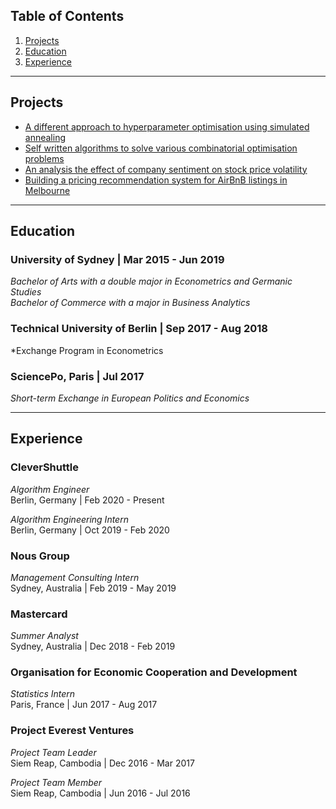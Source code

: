 ## Table of Contents

1. [Projects](#projects)
2. [Education](#education)
3. [Experience](#experience)

---

<a name="projects"></a>
## Projects 

- [A different approach to hyperparameter optimisation using simulated annealing](https://nbviewer.jupyter.org/github/tdw75/simulated-annealing-hyperparameter-opt/blob/master/hyperparameter_search_methods.ipynb)
- [Self written algorithms to solve various combinatorial optimisation problems](/optimisation_problems.md)
- [An analysis the effect of company sentiment on stock price volatility](/stock_volatility/stock_volatility.md)
- [Building a pricing recommendation system for AirBnB listings in Melbourne](/airbnb_pricing/airbnb_pricing.md)


---

<a name="educations"></a>
## Education 

### University of Sydney  \| Mar 2015 - Jun 2019  

*Bachelor of Arts with a double major in Econometrics and Germanic Studies*  
*Bachelor of Commerce with a major in Business Analytics*

### Technical University of Berlin \| Sep 2017 - Aug 2018

*Exchange Program in Econometrics

### SciencePo, Paris \| Jul 2017

*Short-term Exchange in European Politics and Economics*

---

<a name="experience"></a>
## Experience 

### CleverShuttle

*Algorithm Engineer*   
Berlin, Germany | Feb 2020 - Present

*Algorithm Engineering Intern*   
Berlin, Germany | Oct 2019 - Feb 2020

### Nous Group  

*Management Consulting Intern*   
Sydney, Australia | Feb 2019 - May 2019

### Mastercard  

*Summer Analyst*  
Sydney, Australia | Dec 2018 - Feb 2019

### Organisation for Economic Cooperation and Development  

*Statistics Intern*  
Paris, France | Jun 2017 - Aug 2017

### Project Everest Ventures    

*Project Team Leader*  
Siem Reap, Cambodia |  Dec 2016 - Mar 2017  

*Project Team Member*  
Siem Reap, Cambodia |  Jun 2016 - Jul 2016


